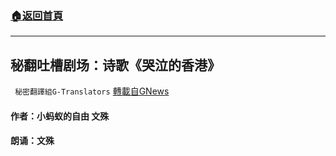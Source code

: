 ###  [:house:返回首頁](https://github.com/ourhimalayas/txt)
---


## 秘翻吐槽剧场：诗歌《哭泣的香港》
` 秘密翻譯組G-Translators` [轉載自GNews](https://gnews.org/zh-hans/1566792/)

#### 作者：小蚂蚁的自由 文殊

#### 朗诵：文殊
